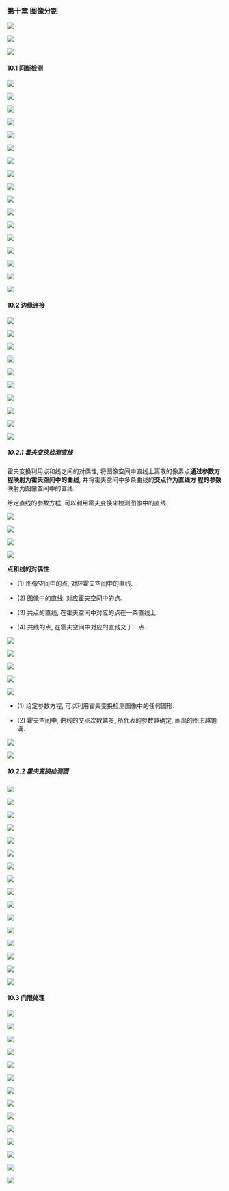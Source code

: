 ### 第十章 图像分割

![](./pic/图像分割.png)

![](./pic/分割的重要应用.png)

![](./pic/分割算法的基本依据.png)

#### 10.1 间断检测

![](./pic/间断检测.png)

![](./pic/点检测.png)

![](./pic/线检测.png)

![](./pic/特定方向上的线检测.png)

![](./pic/检测22_5度的线.png)

![](./pic/边缘检测.png)

![](./pic/边缘检测2.png)

![](./pic/边缘检测3.png)

![](./pic/边缘检测4.png)

![](./pic/梯度算子.png)

![](./pic/梯度算子2.png)

![](./pic/梯度算子3.png)

![](./pic/梯度算子4.png)

![](./pic/梯度算子5.png)

![](./pic/拉普拉斯算子.png)

![](./pic/拉普拉斯算子2.png)

![](./pic/拉普拉斯算子3.png)

#### 10.2 边缘连接

![](./pic/边缘连接.png)

![](./pic/局部处理.png)

![](./pic/通过霍夫变换进行整体处理.png)

![](./pic/通过霍夫变换进行整体处理2.png)

![](./pic/霍夫变换思想.png)

![](./pic/霍夫变换思想2.png)

![](./pic/霍夫变换的说明.png)

![](./pic/基于霍夫变换检测直线的步骤.png)

![](./pic/使用霍夫变换进行边缘连接的例子.png)

![](./pic/霍夫变换的推广.png)

##### 10.2.1 霍夫变换检测直线

霍夫变换利用点和线之间的对偶性, 将图像空间中直线上离散的像素点**通过参数方程映射为霍夫空间中的曲线**, 并将霍夫空间中多条曲线的**交点作为直线方
程的参数**映射为图像空间中的直线.

给定直线的参数方程, 可以利用霍夫变换来检测图像中的直线.

![](./pic/图像空间到霍夫空间的映射.png)

![](./pic/一个点的情况.png)

![](./pic/两个点的情况.png)

![](./pic/给定具体三个点的情况.png)

**点和线的对偶性**

- (1) 图像空间中的点, 对应霍夫空间中的直线.

- (2) 图像中的直线, 对应霍夫空间中的点.

- (3) 共点的直线, 在霍夫空间中对应的点在一条直线上.

- (4) 共线的点, 在霍夫空间中对应的直线交于一点.

![](./pic/给定具体五个点的情况.png)

![](./pic/给定具体五个点的情况2.png)

![](./pic/特殊情况无法确定图像中的垂线.png)

![](./pic/转化为极坐标的参数方程.png)

![](./pic/转化为极坐标的参数方程2.png)

- (1) 给定参数方程, 可以利用霍夫变换检测图像中的任何图形.

- (2) 霍夫空间中, 曲线的交点次数越多, 所代表的参数越确定, 画出的图形越饱满.

![](./pic/matlab代码.png)

![](./pic/车牌检测效果.png)

##### 10.2.2 霍夫变换检测圆

![](./pic/霍夫圆变换.png)

![](./pic/霍夫圆变换2.png)

![](./pic/霍夫圆变换3.png)

![](./pic/霍夫圆变换4.png)

![](./pic/霍夫圆变换5.png)

![](./pic/霍夫圆变换6.png)

![](./pic/霍夫圆变换7.png)

![](./pic/霍夫圆变换8.png)

![](./pic/霍夫圆变换9.png)

![](./pic/霍夫圆变换10.png)

![](./pic/霍夫圆变换11.png)

![](./pic/霍夫圆变换12.png)

![](./pic/霍夫圆变换13.png)

![](./pic/霍夫圆变换14.png)

![](./pic/霍夫圆变换15.png)

![](./pic/霍夫圆变换16.png)

#### 10.3 门限处理

![](./pic/门限处理.png)

![](./pic/门限处理2.png)

![](./pic/基本全局门限.png)

![](./pic/全局门限处理例子.png)

![](./pic/全局门限处理的另一个例子.png)

![](./pic/自动选择T值.png)

![](./pic/使用估计的全局门限进行图像分割例子.png)

![](./pic/基本自适应门限.png)

![](./pic/基本的自适应门限处理例子.png)

![](./pic/基本的自适应门限处理例子2.png)

![](./pic/最佳全局门限.png)

![](./pic/最佳全局门限2.png)

![](./pic/最佳全局门限3.png)

![](./pic/最佳全局门限4.png)































